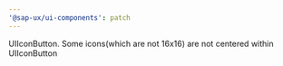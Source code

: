 ```yaml
---
'@sap-ux/ui-components': patch
---
```


UIIconButton. Some icons(which are not 16x16) are not centered within UIIconButton
